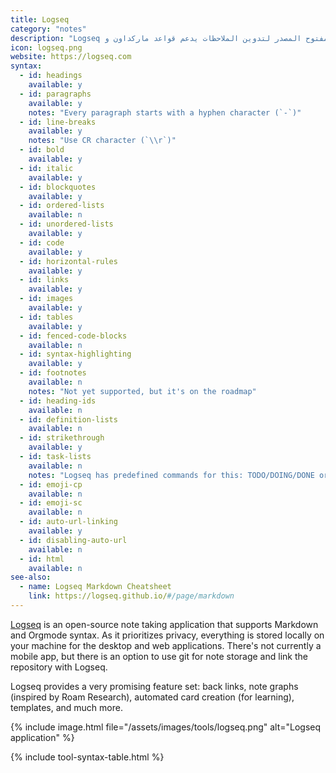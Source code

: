 ```yaml
---
title: Logseq
category: "notes"
description: "Logseq هو تطبيق مفتوح المصدر لتدوين الملاحظات يدعم قواعد ماركداون و Orgmode (المبني في الأساس لمحرر لينكس الكلاسيكي: Emacs)."
icon: logseq.png
website: https://logseq.com
syntax:
  - id: headings
    available: y
  - id: paragraphs
    available: y
    notes: "Every paragraph starts with a hyphen character (`-`)"
  - id: line-breaks
    available: y
    notes: "Use CR character (`\\r`)"
  - id: bold
    available: y
  - id: italic
    available: y
  - id: blockquotes
    available: y
  - id: ordered-lists
    available: n
  - id: unordered-lists
    available: y
  - id: code
    available: y
  - id: horizontal-rules
    available: y
  - id: links
    available: y
  - id: images
    available: y
  - id: tables
    available: y
  - id: fenced-code-blocks
    available: n
  - id: syntax-highlighting
    available: y
  - id: footnotes
    available: n
    notes: "Not yet supported, but it's on the roadmap"
  - id: heading-ids
    available: n
  - id: definition-lists
    available: n
  - id: strikethrough
    available: y
  - id: task-lists
    available: n
    notes: "Logseq has predefined commands for this: TODO/DOING/DONE or LATER/NOW"
  - id: emoji-cp
    available: n
  - id: emoji-sc
    available: n
  - id: auto-url-linking
    available: y
  - id: disabling-auto-url
    available: n
  - id: html
    available: n
see-also:
  - name: Logseq Markdown Cheatsheet
    link: https://logseq.github.io/#/page/markdown
---
```


[Logseq](https://logseq.com) is an open-source note taking application that supports Markdown and Orgmode syntax. As it prioritizes privacy, everything is stored locally on your machine for the desktop and web applications. There's not currently a mobile app, but there is an option to use git for note storage and link the repository with Logseq.

Logseq provides a very promising feature set: back links, note graphs (inspired by Roam Research), automated card creation (for learning), templates, and much more.

{% include image.html file="/assets/images/tools/logseq.png" alt="Logseq application" %}

{% include tool-syntax-table.html %}
